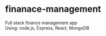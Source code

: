 # finanace-management
Full stack finance management app
<br>
Using: node.js, Express, React, MongoDB
